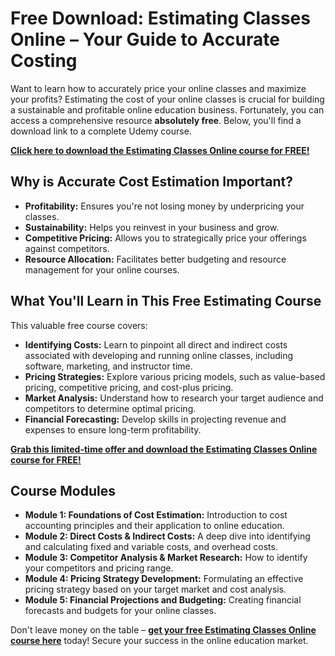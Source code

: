# Free Download: Estimating Classes Online – Your Guide to Accurate Costing

Want to learn how to accurately price your online classes and maximize your profits?  Estimating the cost of your online classes is crucial for building a sustainable and profitable online education business.  Fortunately, you can access a comprehensive resource **absolutely free**. Below, you'll find a download link to a complete Udemy course.

[**Click here to download the Estimating Classes Online course for FREE!**](https://udemywork.com/estimating-classes-online)

## Why is Accurate Cost Estimation Important?

*   **Profitability:** Ensures you're not losing money by underpricing your classes.
*   **Sustainability:**  Helps you reinvest in your business and grow.
*   **Competitive Pricing:** Allows you to strategically price your offerings against competitors.
*   **Resource Allocation:**  Facilitates better budgeting and resource management for your online courses.

## What You'll Learn in This Free Estimating Course

This valuable free course covers:

*   **Identifying Costs:** Learn to pinpoint all direct and indirect costs associated with developing and running online classes, including software, marketing, and instructor time.
*   **Pricing Strategies:** Explore various pricing models, such as value-based pricing, competitive pricing, and cost-plus pricing.
*   **Market Analysis:** Understand how to research your target audience and competitors to determine optimal pricing.
*   **Financial Forecasting:**  Develop skills in projecting revenue and expenses to ensure long-term profitability.

[**Grab this limited-time offer and download the Estimating Classes Online course for FREE!**](https://udemywork.com/estimating-classes-online)

## Course Modules

*   **Module 1: Foundations of Cost Estimation:**  Introduction to cost accounting principles and their application to online education.
*   **Module 2: Direct Costs & Indirect Costs:** A deep dive into identifying and calculating fixed and variable costs, and overhead costs.
*   **Module 3: Competitor Analysis & Market Research:**  How to identify your competitors and pricing range.
*   **Module 4: Pricing Strategy Development:**  Formulating an effective pricing strategy based on your target market and cost analysis.
*   **Module 5: Financial Projections and Budgeting:**  Creating financial forecasts and budgets for your online classes.

Don't leave money on the table – **[get your free Estimating Classes Online course here](https://udemywork.com/estimating-classes-online)** today! Secure your success in the online education market.
